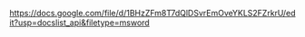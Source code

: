 https://docs.google.com/file/d/1BHzZFm8T7dQlDSvrEmOveYKLS2FZrkrU/edit?usp=docslist_api&filetype=msword
